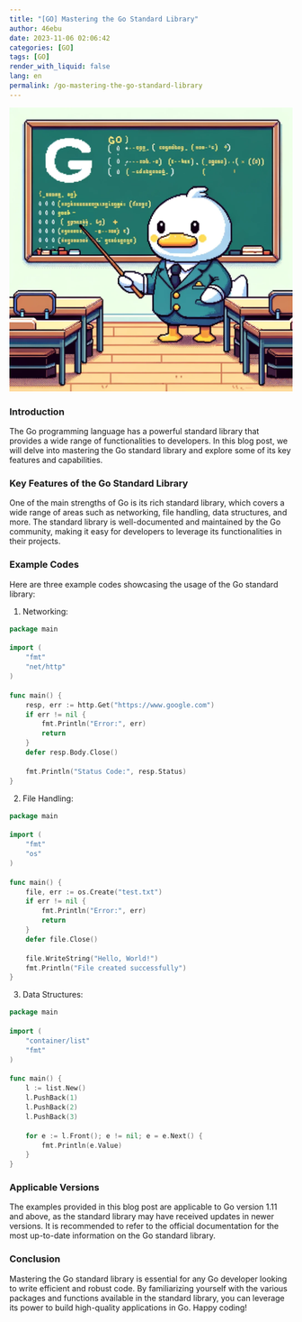 ```yaml
---
title: "[GO] Mastering the Go Standard Library"
author: 46ebu
date: 2023-11-06 02:06:42 
categories: [GO]
tags: [GO]
render_with_liquid: false
lang: en
permalink: /go-mastering-the-go-standard-library
---
```


![Intro](/assets/img/post/go.png)
### Introduction
The Go programming language has a powerful standard library that provides a wide range of functionalities to developers. In this blog post, we will delve into mastering the Go standard library and explore some of its key features and capabilities.

### Key Features of the Go Standard Library
One of the main strengths of Go is its rich standard library, which covers a wide range of areas such as networking, file handling, data structures, and more. The standard library is well-documented and maintained by the Go community, making it easy for developers to leverage its functionalities in their projects.

### Example Codes
Here are three example codes showcasing the usage of the Go standard library:

1. Networking: 
```go
package main

import (
	"fmt"
	"net/http"
)

func main() {
	resp, err := http.Get("https://www.google.com")
	if err != nil {
		fmt.Println("Error:", err)
		return
	}
	defer resp.Body.Close()

	fmt.Println("Status Code:", resp.Status)
}
```

2. File Handling: 
```go
package main

import (
	"fmt"
	"os"
)

func main() {
	file, err := os.Create("test.txt")
	if err != nil {
		fmt.Println("Error:", err)
		return
	}
	defer file.Close()

	file.WriteString("Hello, World!")
	fmt.Println("File created successfully")
}
```

3. Data Structures: 
```go
package main

import (
	"container/list"
	"fmt"
)

func main() {
	l := list.New()
	l.PushBack(1)
	l.PushBack(2)
	l.PushBack(3)

	for e := l.Front(); e != nil; e = e.Next() {
		fmt.Println(e.Value)
	}
}
```

### Applicable Versions
The examples provided in this blog post are applicable to Go version 1.11 and above, as the standard library may have received updates in newer versions. It is recommended to refer to the official documentation for the most up-to-date information on the Go standard library.

### Conclusion
Mastering the Go standard library is essential for any Go developer looking to write efficient and robust code. By familiarizing yourself with the various packages and functions available in the standard library, you can leverage its power to build high-quality applications in Go. Happy coding!